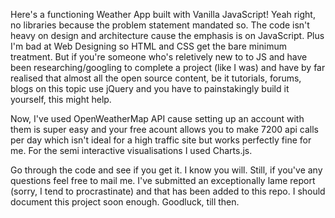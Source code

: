 Here's a functioning Weather App built with Vanilla JavaScript! Yeah right, no libraries because the problem statement mandated so. The code isn't heavy on design and architecture cause the emphasis is on JavaScript. Plus I'm bad at Web Designing so HTML and CSS get the bare minimum treatment. But if you're someone who's reletively new to to JS and have been researching/googling to complete a project (like I was) and have by far realised that almost all the open source content, be it tutorials, forums, blogs on this topic use jQuery and you have to painstakingly build it yourself, this might help.

Now, I've used OpenWeatherMap API cause setting up an account with them is super easy and your free acount allows you to make 7200 api calls per day which isn't ideal for a high traffic site but works perfectly fine for me. For the semi interactive visualisations I used Charts.js.

Go through the code and see if you get it. I know you will. Still, if you've any questions feel free to mail me. I've submitted an exceptionally lame report (sorry, I tend to procrastinate) and that has been added to this repo. I should document this project soon enough. Goodluck, till then.

